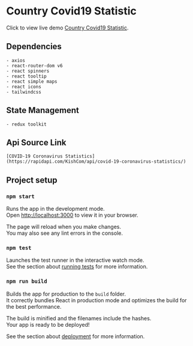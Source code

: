 # Country Covid19 Statistic

Click to view live demo [Country Covid19 Statistic](https://country-covid19-statistics.netlify.app/).

## Dependencies

    - axios
    - react-router-dom v6
    - react spinners
    - react tooltip
    - react simple maps
    - react icons
    - tailwindcss

## State Management
    - redux toolkit

## Api Source Link
    [COVID-19 Coronavirus Statistics](https://rapidapi.com/KishCom/api/covid-19-coronavirus-statistics/) 

## Project setup

### `npm start`

Runs the app in the development mode.\
Open [http://localhost:3000](http://localhost:3000) to view it in your browser.

The page will reload when you make changes.\
You may also see any lint errors in the console.

### `npm test`

Launches the test runner in the interactive watch mode.\
See the section about [running tests](https://facebook.github.io/create-react-app/docs/running-tests) for more information.

### `npm run build`

Builds the app for production to the `build` folder.\
It correctly bundles React in production mode and optimizes the build for the best performance.

The build is minified and the filenames include the hashes.\
Your app is ready to be deployed!

See the section about [deployment](https://facebook.github.io/create-react-app/docs/deployment) for more information.


